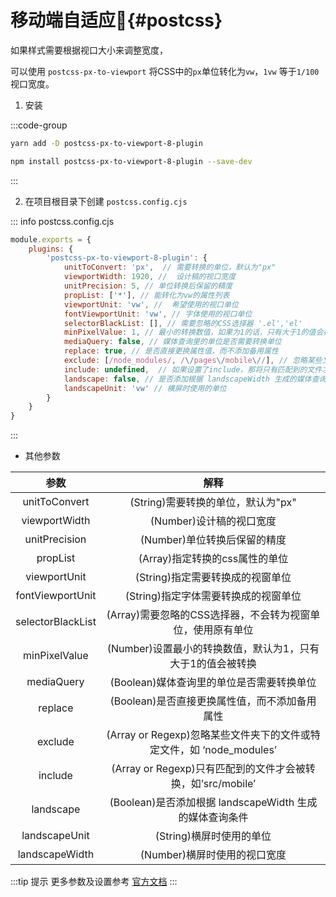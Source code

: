 # 移动端自适应📱{#postcss}

如果样式需要根据视口大小来调整宽度，

可以使用 `postcss-px-to-viewport` 将CSS中的`px`单位转化为`vw`，`1vw` 等于`1/100`视口宽度。


1. 安装

:::code-group
```bash [yarn]
yarn add -D postcss-px-to-viewport-8-plugin
```
```bash [npm]
npm install postcss-px-to-viewport-8-plugin --save-dev
```
:::

2. 在项目根目录下创建 `postcss.config.cjs`

::: info postcss.config.cjs
```js
module.exports = {
    plugins: {
        'postcss-px-to-viewport-8-plugin': {
            unitToConvert: 'px',  // 需要转换的单位，默认为"px"
            viewportWidth: 1920, //  设计稿的视口宽度
            unitPrecision: 5, // 单位转换后保留的精度
            propList: ['*'], // 能转化为vw的属性列表
            viewportUnit: 'vw', //  希望使用的视口单位
            fontViewportUnit: 'vw', // 字体使用的视口单位
            selectorBlackList: [], // 需要忽略的CSS选择器 '.el','el'
            minPixelValue: 1, // 最小的转换数值，如果为1的话，只有大于1的值会被转换
            mediaQuery: false, // 媒体查询里的单位是否需要转换单位
            replace: true, // 是否直接更换属性值，而不添加备用属性
            exclude: [/node_modules/, /\/pages\/mobile\//], // 忽略某些文件夹下的文件或特定文件
            include: undefined,  // 如果设置了include，那将只有匹配到的文件才会被转换，例如只转换 'src/mobile' 下的文件 (include: /\/src\/mobile\//)
            landscape: false, // 是否添加根据 landscapeWidth 生成的媒体查询条件 @media (orientation: landscape)
            landscapeUnit: 'vw' // 横屏时使用的单位
        }
    }
}
```
:::

- 其他参数

|参数|	解释|
|:---:|:----:|
|unitToConvert|	(String)需要转换的单位，默认为"px"|
|viewportWidth|	(Number)设计稿的视口宽度|
|unitPrecision|	(Number)单位转换后保留的精度|
|propList|	(Array)指定转换的css属性的单位|
|viewportUnit|	(String)指定需要转换成的视窗单位|
|fontViewportUnit|	(String)指定字体需要转换成的视窗单位|
|selectorBlackList|	(Array)需要忽略的CSS选择器，不会转为视窗单位，使用原有单位|
|minPixelValue|	(Number)设置最小的转换数值，默认为1，只有大于1的值会被转换|
|mediaQuery|	(Boolean)媒体查询里的单位是否需要转换单位|
|replace|	(Boolean)是否直接更换属性值，而不添加备用属性|
|exclude|	(Array or Regexp)忽略某些文件夹下的文件或特定文件，如 ‘node_modules’|
|include|	(Array or Regexp)只有匹配到的文件才会被转换，如’src/mobile’|
|landscape|	(Boolean)是否添加根据 landscapeWidth 生成的媒体查询条件|
|landscapeUnit|	(String)横屏时使用的单位|
|landscapeWidth|	(Number)横屏时使用的视口宽度|

:::tip 提示
更多参数及设置参考 [官方文档](https://github.com/evrone/postcss-px-to-viewport/blob/master/README_CN.md)
:::